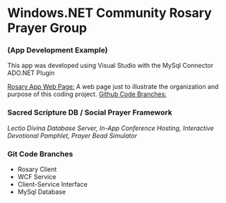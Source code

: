 # Windows.NET Community Rosary Prayer Group 
### (App Development Example)

This app was developed using Visual Studio with the MySql Connector ADO.NET Plugin

[Rosary App Web Page:](http://mezcel.wixsite.com/rosary) A web page just to illustrate the organization and purpose of this coding project.
[Github Code Branches:](https://github.com/mezcel/rosary/branches)


### Sacred Scripture DB / Social Prayer Framework
_Lectio Divina Database Server,_
_In-App Conference Hosting,_
_Interactive Devotional Pamphlet,_
_Prayer Bead Simulator_

### Git Code Branches

* Rosary Client
* WCF Service
* Client-Service Interface
* MySql Database
